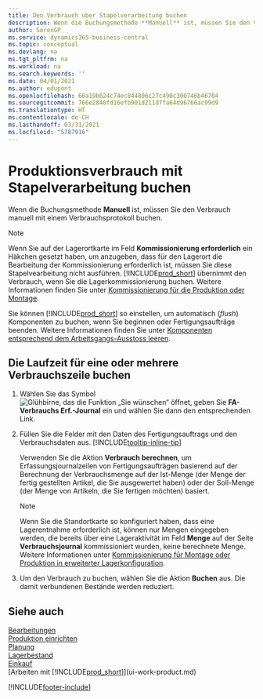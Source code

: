 ```yaml
---
title: Den Verbrauch über Stapelverarbeitung buchen
description: Wenn die Buchungsmethode **Manuell** ist, müssen Sie den Verbrauch manuell mit einem Verbrauchsprotokoll buchen.
author: SorenGP
ms.service: dynamics365-business-central
ms.topic: conceptual
ms.devlang: na
ms.tgt_pltfrm: na
ms.workload: na
ms.search.keywords: ''
ms.date: 04/01/2021
ms.author: edupont
ms.openlocfilehash: 66a19b624c74ec844806c27c490c300746b46704
ms.sourcegitcommit: 766e2840fd16efb901d211d7fa64d96766ac99d9
ms.translationtype: HT
ms.contentlocale: de-CH
ms.lasthandoff: 03/31/2021
ms.locfileid: "5787916"
---
```

# <a name="batch-post-production-consumption"></a>Produktionsverbrauch mit Stapelverarbeitung buchen

Wenn die Buchungsmethode **Manuell** ist, müssen Sie den Verbrauch manuell mit einem Verbrauchsprotokoll buchen.  

>[!NOTE]
> Wenn Sie auf der Lagerortkarte im Feld **Kommissionierung erforderlich** ein Häkchen gesetzt haben, um anzugeben, dass für den Lagerort die Bearbeitung der Kommissionierung erforderlich ist, müssen Sie diese Stapelvearbeitung nicht ausführen. [!INCLUDE[prod_short](includes/prod_short.md)] übernimmt den Verbrauch, wenn Sie die Lagerkommissionierung buchen. Weitere Informationen finden Sie unter [Kommissionierung für die Produktion oder Montage](warehouse-how-to-pick-for-production.md#to-pick-components-in-basic-warehouse-configurations). 

Sie können [!INCLUDE[prod_short](includes/prod_short.md)] so einstellen, um automatisch (*flush*) Komponenten zu buchen, wenn Sie beginnen oder Fertigungsaufträge beenden. Weitere Informationen finden Sie unter [Komponenten entsprechend dem Arbeitsgangs-Ausstoss leeren](production-how-to-flush-components-according-to-operation-output.md).

## <a name="to-post-consumption-for-one-or-more-production-order-lines"></a>Die Laufzeit für eine oder mehrere Verbrauchszeile buchen

1.  Wählen Sie das Symbol ![Glühbirne, das die Funktion „Sie wünschen“ öffnet](media/ui-search/search_small.png "Tell Me-Funktion"), geben Sie **FA-Verbrauchs Erf.-Journal** ein und wählen Sie dann den entsprechenden Link.  
2.  Füllen Sie die Felder mit den Daten des Fertigungsauftrags und den Verbrauchsdaten aus. [!INCLUDE[tooltip-inline-tip](includes/tooltip-inline-tip_md.md)]  

    Verwenden Sie die Aktion **Verbrauch berechnen**, um Erfassungsjournalzeilen von Fertigungsaufträgen basierend auf der Berechnung der Verbrauchsmenge auf der Ist-Menge (der Menge der fertig gestellten Artikel, die Sie ausgewertet haben) oder der Soll-Menge (der Menge von Artikeln, die Sie fertigen möchten) basiert.

    > [!NOTE]
    > Wenn Sie die Standortkarte so konfiguriert haben, dass eine Lagerentnahme erforderlich ist, können nur Mengen eingegeben werden, die bereits über eine Lageraktivität im Feld **Menge** auf der Seite **Verbrauchsjournal** kommissioniert wurden, keine berechnete Menge. Weitere Informationen unter [Kommissionierung für Montage oder Produktion in erweiterter Lagerkonfiguration](warehouse-how-to-pick-for-internal-operations-in-advanced-warehousing.md).

3.  Um den Verbrauch zu buchen, wählen Sie die Aktion **Buchen** aus. Die damit verbundenen Bestände werden reduziert.



## <a name="see-also"></a>Siehe auch

[Bearbeitungen](production-manage-manufacturing.md)    
[Produktion einrichten](production-configure-production-processes.md)  
[Planung](production-planning.md)      
[Lagerbestand](inventory-manage-inventory.md)  
[Einkauf](purchasing-manage-purchasing.md)  
[Arbeiten mit [!INCLUDE[prod_short](includes/prod_short.md)]](ui-work-product.md)


[!INCLUDE[footer-include](includes/footer-banner.md)]
